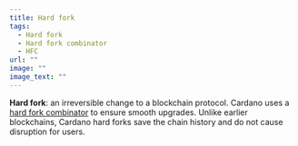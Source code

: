 ```yaml
---
title: Hard fork
tags:
  - Hard fork
  - Hard fork combinator
  - HFC
url: ""
image: ""
image_text: ""
---
```


**Hard fork**: an irreversible change to a blockchain protocol. Cardano uses a [hard fork combinator](https://iohk.io/blog/posts/2020/05/07/combinator-makes-easy-work-of-shelley-hard-fork/) to ensure smooth upgrades. Unlike earlier blockchains, Cardano hard forks save the chain history and do not cause disruption for users.
